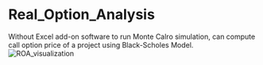 # Real_Option_Analysis
Without Excel add-on software to run Monte Calro simulation, can compute call option price of a project using Black-Scholes Model.
![ROA_visualization](https://user-images.githubusercontent.com/50325966/99874153-ce83f300-2c28-11eb-9d27-b1e803494d31.jpg)
